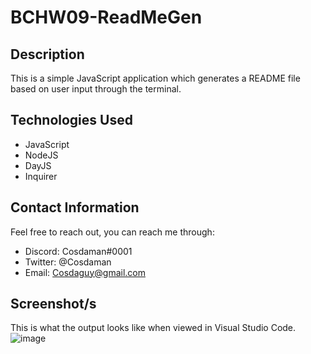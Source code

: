 # BCHW09-ReadMeGen

## Description  

This is a simple JavaScript application which generates a README file based on user input through the terminal.  

## Technologies Used  

- JavaScript
- NodeJS
- DayJS
- Inquirer


## Contact Information  

Feel free to reach out, you can reach me through:  
- Discord: Cosdaman#0001  
- Twitter: @Cosdaman  
- Email: Cosdaguy@gmail.com  

## Screenshot/s

This is what the output looks like when viewed in Visual Studio Code.  
![image](https://user-images.githubusercontent.com/3162991/141008724-772d5bbf-3741-426c-97c3-f768558081ab.png)
